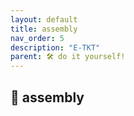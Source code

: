 ```yaml
---
layout: default
title: assembly
nav_order: 5
description: "E-TKT"
parent: 🛠️ do it yourself!
---
```


## 🧩 assembly

